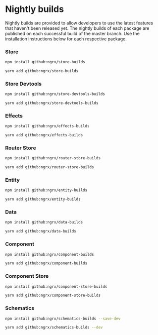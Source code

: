 # Nightly builds

Nightly builds are provided to allow developers to use the latest features that haven't been released yet. The nightly builds of each package are published on each successful build of the master branch. Use the installation instructions below for each respective package.

### Store

```sh
npm install github:ngrx/store-builds
```

```sh
yarn add github:ngrx/store-builds
```

### Store Devtools

```sh
npm install github:ngrx/store-devtools-builds
```

```sh
yarn add github:ngrx/store-devtools-builds
```

### Effects

```sh
npm install github:ngrx/effects-builds
```

```sh
yarn add github:ngrx/effects-builds
```

### Router Store

```sh
npm install github:ngrx/router-store-builds
```

```sh
yarn add github:ngrx/router-store-builds
```

### Entity

```sh
npm install github:ngrx/entity-builds
```

```sh
yarn add github:ngrx/entity-builds
```

### Data

```sh
npm install github:ngrx/data-builds
```

```sh
yarn add github:ngrx/data-builds
```

### Component

```sh
npm install github:ngrx/component-builds
```

```sh
yarn add github:ngrx/component-builds
```

### Component Store

```sh
npm install github:ngrx/component-store-builds
```

```sh
yarn add github:ngrx/component-store-builds
```

### Schematics

```sh
npm install github:ngrx/schematics-builds --save-dev
```

```sh
yarn add github:ngrx/schematics-builds --dev
```
